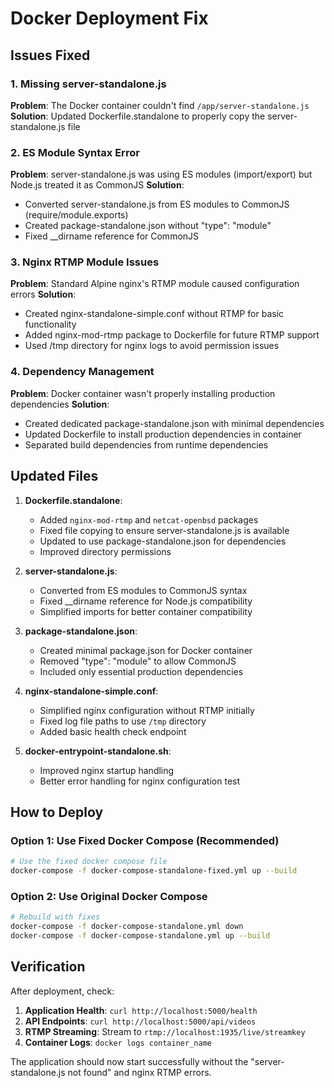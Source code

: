 # Docker Deployment Fix

## Issues Fixed

### 1. Missing server-standalone.js
**Problem**: The Docker container couldn't find `/app/server-standalone.js`
**Solution**: Updated Dockerfile.standalone to properly copy the server-standalone.js file

### 2. ES Module Syntax Error
**Problem**: server-standalone.js was using ES modules (import/export) but Node.js treated it as CommonJS
**Solution**: 
- Converted server-standalone.js from ES modules to CommonJS (require/module.exports)
- Created package-standalone.json without "type": "module"
- Fixed __dirname reference for CommonJS

### 3. Nginx RTMP Module Issues  
**Problem**: Standard Alpine nginx's RTMP module caused configuration errors
**Solution**: 
- Created nginx-standalone-simple.conf without RTMP for basic functionality
- Added nginx-mod-rtmp package to Dockerfile for future RTMP support
- Used /tmp directory for nginx logs to avoid permission issues

### 4. Dependency Management
**Problem**: Docker container wasn't properly installing production dependencies
**Solution**:
- Created dedicated package-standalone.json with minimal dependencies
- Updated Dockerfile to install production dependencies in container
- Separated build dependencies from runtime dependencies

## Updated Files

1. **Dockerfile.standalone**: 
   - Added `nginx-mod-rtmp` and `netcat-openbsd` packages
   - Fixed file copying to ensure server-standalone.js is available
   - Updated to use package-standalone.json for dependencies
   - Improved directory permissions

2. **server-standalone.js**:
   - Converted from ES modules to CommonJS syntax
   - Fixed __dirname reference for Node.js compatibility
   - Simplified imports for better container compatibility

3. **package-standalone.json**:
   - Created minimal package.json for Docker container
   - Removed "type": "module" to allow CommonJS
   - Included only essential production dependencies

4. **nginx-standalone-simple.conf**:
   - Simplified nginx configuration without RTMP initially
   - Fixed log file paths to use `/tmp` directory
   - Added basic health check endpoint

5. **docker-entrypoint-standalone.sh**:
   - Improved nginx startup handling
   - Better error handling for nginx configuration test

## How to Deploy

### Option 1: Use Fixed Docker Compose (Recommended)
```bash
# Use the fixed docker compose file
docker-compose -f docker-compose-standalone-fixed.yml up --build
```

### Option 2: Use Original Docker Compose  
```bash
# Rebuild with fixes
docker-compose -f docker-compose-standalone.yml down
docker-compose -f docker-compose-standalone.yml up --build
```

## Verification

After deployment, check:

1. **Application Health**: `curl http://localhost:5000/health`
2. **API Endpoints**: `curl http://localhost:5000/api/videos`
3. **RTMP Streaming**: Stream to `rtmp://localhost:1935/live/streamkey`
4. **Container Logs**: `docker logs container_name`

The application should now start successfully without the "server-standalone.js not found" and nginx RTMP errors.